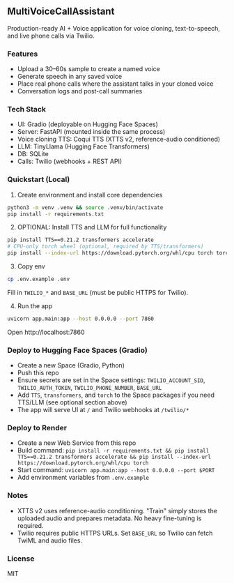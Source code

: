 ## MultiVoiceCallAssistant

Production-ready AI + Voice application for voice cloning, text-to-speech, and live phone calls via Twilio.

### Features
- Upload a 30–60s sample to create a named voice
- Generate speech in any saved voice
- Place real phone calls where the assistant talks in your cloned voice
- Conversation logs and post-call summaries

### Tech Stack
- UI: Gradio (deployable on Hugging Face Spaces)
- Server: FastAPI (mounted inside the same process)
- Voice cloning TTS: Coqui TTS (XTTS v2, reference-audio conditioned)
- LLM: TinyLlama (Hugging Face Transformers)
- DB: SQLite
- Calls: Twilio (webhooks + REST API)

### Quickstart (Local)
1. Create environment and install core dependencies
```bash
python3 -m venv .venv && source .venv/bin/activate
pip install -r requirements.txt
```
2. OPTIONAL: Install TTS and LLM for full functionality
```bash
pip install TTS==0.21.2 transformers accelerate
# CPU-only torch wheel (optional, required by TTS/transformers)
pip install --index-url https://download.pytorch.org/whl/cpu torch torchvision torchaudio
```
3. Copy env
```bash
cp .env.example .env
```
Fill in `TWILIO_*` and `BASE_URL` (must be public HTTPS for Twilio).

4. Run the app
```bash
uvicorn app.main:app --host 0.0.0.0 --port 7860
```
Open http://localhost:7860

### Deploy to Hugging Face Spaces (Gradio)
- Create a new Space (Gradio, Python)
- Push this repo
- Ensure secrets are set in the Space settings: `TWILIO_ACCOUNT_SID`, `TWILIO_AUTH_TOKEN`, `TWILIO_PHONE_NUMBER`, `BASE_URL`
- Add `TTS`, `transformers`, and `torch` to the Space packages if you need TTS/LLM (see optional section above)
- The app will serve UI at `/` and Twilio webhooks at `/twilio/*`

### Deploy to Render
- Create a new Web Service from this repo
- Build command: `pip install -r requirements.txt && pip install TTS==0.21.2 transformers accelerate && pip install --index-url https://download.pytorch.org/whl/cpu torch`
- Start command: `uvicorn app.main:app --host 0.0.0.0 --port $PORT`
- Add environment variables from `.env.example`

### Notes
- XTTS v2 uses reference-audio conditioning. "Train" simply stores the uploaded audio and prepares metadata. No heavy fine-tuning is required.
- Twilio requires public HTTPS URLs. Set `BASE_URL` so Twilio can fetch TwiML and audio files.

### License
MIT